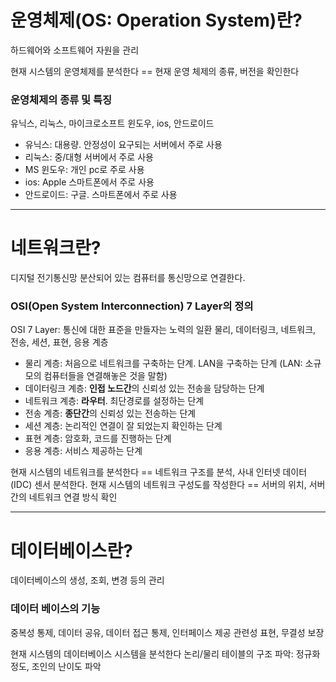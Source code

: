 # 운영체제(OS: Operation System)란?
하드웨어와 소프트웨어 자원을 관리

현재 시스템의 운영체제를 분석한다 == 현재 운영 체제의 종류, 버전을 확인한다

### 운영체제의 종류 및 특징
유닉스, 리눅스, 마이크로소프트 윈도우, ios, 안드로이드


- 유닉스: 대용량. 안정성이 요구되는 서버에서 주로 사용
- 리눅스: 중/대형 서버에서 주로 사용
- MS 윈도우: 개인 pc로 주로 사용
- ios: Apple 스마트폰에서 주로 사용
- 안드로이드: 구글. 스마트폰에서 주로 사용



---
# 네트워크란?
디지털 전기통신망
분산되어 있는 컴퓨터를 통신망으로 연결한다.

### OSI(Open System Interconnection) 7 Layer의 정의
OSI 7 Layer: 통신에 대한 표준을 만들자는 노력의 일환
물리, 데이터링크, 네트워크, 전송, 세션, 표현, 응용 계층

- 물리 계층: 처음으로 네트워크를 구축하는 단계. LAN을 구축하는 단계 (LAN: 소규모의 컴퓨터들을 연결해놓은 것을 말함) 
- 데이터링크 계층: **인접 노드간**의 신뢰성 있는 전송을 담당하는 단계
- 네트워크 계층: **라우터**. 최단경로를 설정하는 단계
- 전송 계층: **종단간**의 신뢰성 있는 전송하는 단계
- 세션 계층: 논리적인 연결이 잘 되었는지 확인하는 단계
- 표현 계층: 암호화, 코드를 진행하는 단계
- 응용 계층: 서비스 제공하는 단계


현재 시스템의 네트워크를 분석한다 == 네트워크 구조를 분석, 사내 인터넷 데이터(IDC) 센서 분석한다.
현재 시스템의 네트워크 구성도를 작성한다 == 서버의 위치, 서버 간의 네트워크 연결 방식 확인



---
# 데이터베이스란?
데이터베이스의 생성, 조회, 변경 등의 관리

### 데이터 베이스의 기능
중복성 통제, 데이터 공유, 데이터 접근 통제, 인터페이스 제공
관련성 표현, 무결성 보장

현재 시스템의 데이터베이스 시스템을 분석한다
논리/물리 테이블의 구조 파악: 정규화 정도, 조인의 난이도 파악



